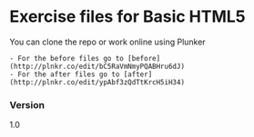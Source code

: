 # Exercise files for Basic HTML5

You can clone the repo or work online using Plunker

	- For the before files go to [before](http://plnkr.co/edit/bC5RaVmNmyPQABHru6dJ)
	- For the after files go to [after](http://plnkr.co/edit/ypAbf3zQdTtKrcH5iH34)



### Version
1.0